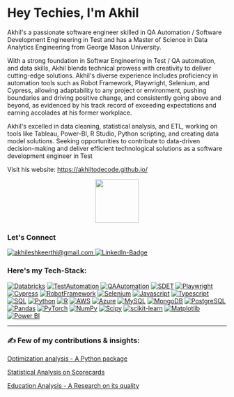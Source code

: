 # Hey Techies, I'm Akhil 

Akhil's a passionate software engineer skilled in QA Automation / Software Development Engineering in Test and has a Master of Science in Data Analytics Engineering from George Mason University. 

With a strong foundation in Softwar Engineering in Test / QA automation, and data skills, Akhil blends technical prowess with creativity to deliver cutting-edge solutions. Akhil's diverse experience includes proficiency in automation tools such as Robot Framework, Playwright, Selenium, and Cypress, allowing adaptability to any project or environment, pushing boundaries and driving positive change, and consistently going above and beyond, as evidenced by his track record of exceeding expectations and earning accolades at his former workplace.

Akhil's excelled in data cleaning, statistical analysis, and ETL, working on tools like Tableau, Power-BI, R Studio, Python scripting, and creating data model solutions. Seeking opportunities to contribute to data-driven decision-making and deliver efficient technological solutions as a software development engineer in Test

Visit his website: https://akhiltodecode.github.io/ <div id="header" align="center">
  <img src="https://media.giphy.com/media/vLlpbDafjgHystuJ0a/giphy.gif" width="100"/>
</div>


### Let's Connect
<div id="badges">
  <a href="akhileshkeerthi@gmail.com">
    <img src="https://img.shields.io/badge/Gmail-red?style=for-the-badge&logo=gmail&logoColor=white" alt="akhileshkeerthi@gmail.com"/>
  </a>
  <a href="https://www.linkedin.com/in/akhilesh-keerthi/">
    <img src="https://img.shields.io/badge/LinkedIn-blue?style=for-the-badge&logo=linkedin&logoColor=white" alt="LinkedIn-Badge"/>
  </a>
</div>

### Here's my Tech-Stack:
[![Databricks](https://img.shields.io/badge/Databricks-FF5733?style=flat&logo=databricks&logoColor=white)](https://databricks.com/)
[![TestAutomation](https://img.shields.io/badge/Test%20Automation-00C300?style=flat)](https://en.wikipedia.org/wiki/Test_automation)
[![QAAutomation](https://img.shields.io/badge/QA%20Automation-00C300?style=flat)](https://en.wikipedia.org/wiki/Test_automation)
[![SDET](https://img.shields.io/badge/SDET-00C300?style=flat)](https://en.wikipedia.org/wiki/Software_development_engineer_in_test)
[![Playwright](https://img.shields.io/badge/Playwright-57e8e5?style=flat&logo=playwright&logoColor=white)](https://playwright.dev/)
[![Cypress](https://img.shields.io/badge/Cypress-17202C?style=flat&logo=cypress&logoColor=white)](https://www.cypress.io/)
[![RobotFramework](https://img.shields.io/badge/Robot%20Framework-000000?style=flat&logo=robot-framework&logoColor=white)](https://robotframework.org/)
[![Selenium](https://img.shields.io/badge/Selenium-43B02A?style=flat&logo=selenium&logoColor=white)](https://www.selenium.dev/)
[![Javascript](https://img.shields.io/badge/Javascript-F7DF1E?style=flat&logo=javascript&logoColor=black)](https://developer.mozilla.org/en-US/docs/Web/JavaScript)
[![Typescript](https://img.shields.io/badge/Typescript-3178C6?style=flat&logo=typescript&logoColor=white)](https://www.typescriptlang.org/)
[![SQL](https://img.shields.io/badge/SQL-003B57?style=flat&logo=sql&logoColor=white)](https://en.wikipedia.org/wiki/SQL)
[![Python](https://img.shields.io/badge/Python-3776AB?style=flat&logo=python&logoColor=white)](https://www.python.org/)
[![R](https://img.shields.io/badge/R-276DC3?style=flat&logo=r&logoColor=white)](https://www.r-project.org/)
[![AWS](https://img.shields.io/badge/AWS-232F3E?style=flat&logo=amazon-aws&logoColor=white)](https://aws.amazon.com/)
[![Azure](https://img.shields.io/badge/Azure-0089D6?style=flat&logo=microsoft-azure&logoColor=white)](https://azure.microsoft.com/)
[![MySQL](https://img.shields.io/badge/MySQL-4479A1?style=flat&logo=mysql&logoColor=white)](https://www.mysql.com/)
[![MongoDB](https://img.shields.io/badge/MongoDB-47A248?style=flat&logo=mongodb&logoColor=white)](https://www.mongodb.com/)
[![PostgreSQL](https://img.shields.io/badge/PostgreSQL-336791?style=flat&logo=postgresql&logoColor=white)](https://www.postgresql.org/)
[![Pandas](https://img.shields.io/badge/Pandas-150458?style=flat&logo=pandas&logoColor=white)](https://pandas.pydata.org/)
[![PyTorch](https://img.shields.io/badge/PyTorch-EE4C2C?style=flat&logo=pytorch&logoColor=white)](https://pytorch.org/)
[![NumPy](https://img.shields.io/badge/NumPy-013243?style=flat&logo=numpy&logoColor=white)](https://numpy.org/)
[![Scipy](https://img.shields.io/badge/Scipy-8CAAE6?style=flat&logo=scipy&logoColor=white)](https://www.scipy.org/)
[![scikit-learn](https://img.shields.io/badge/scikit--learn-F7931E?style=flat&logo=scikit-learn&logoColor=white)](https://scikit-learn.org/)
[![Matplotlib](https://img.shields.io/badge/Matplotlib-3776AB?style=flat&logo=matplotlib&logoColor=white)](https://matplotlib.org/)
[![Power BI](https://img.shields.io/badge/Power%20BI-F2C811?style=flat&logo=power-bi&logoColor=white)](https://powerbi.microsoft.com/)

---

### :writing_hand: Few of my contributions & insights:
[Optimization analysis - A Python package](https://pypi.org/project/optimize-device-analysis/)

[Statistical Analysis on Scorecards](https://mason.gmu.edu/~akeerthi/Proposal_home.html)

[Education Analysis - A Research on its quality](https://mason.gmu.edu/~akeerthi/Proposal_home.html)


